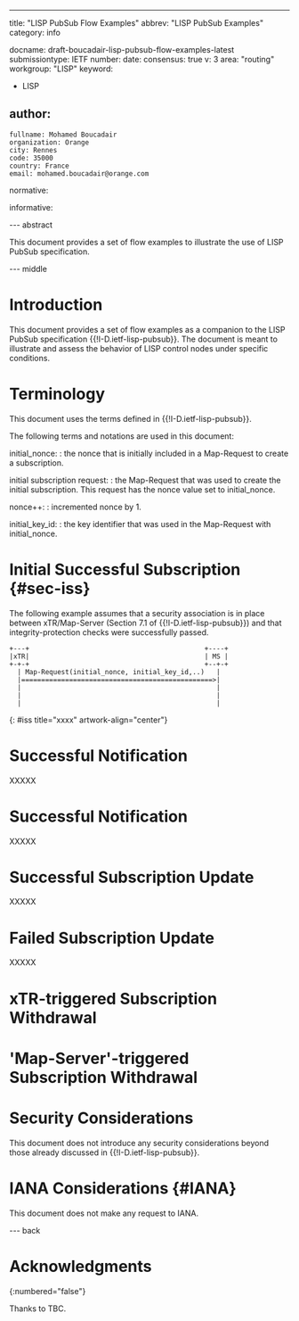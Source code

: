 ---
title: "LISP PubSub Flow Examples"
abbrev: "LISP PubSub Examples"
category: info

docname: draft-boucadair-lisp-pubsub-flow-examples-latest
submissiontype: IETF
number:
date:
consensus: true
v: 3
area: "routing"
workgroup: "LISP"
keyword:
 - LISP

author:
 -
    fullname: Mohamed Boucadair
    organization: Orange
    city: Rennes
    code: 35000
    country: France
    email: mohamed.boucadair@orange.com


normative:

informative:

--- abstract

This document provides a set of flow examples to illustrate the use of LISP PubSub specification.

--- middle

# Introduction

This document provides a set of flow examples as a companion to the LISP PubSub specification {{!I-D.ietf-lisp-pubsub}}. The document is meant to illustrate and assess the behavior of LISP control nodes under specific conditions.

# Terminology

This document uses the terms defined in {{!I-D.ietf-lisp-pubsub}}.

The following terms and notations are used in this document:

initial_nonce:
: the nonce that is initially included in a Map-Request to create a subscription.

initial subscription request:
: the Map-Request that was used to create the initial subscription. This request has the nonce value set to initial_nonce.

nonce++:
: incremented nonce by 1.

initial_key_id:
: the key identifier that was used in the Map-Request with initial_nonce.


# Initial Successful Subscription {#sec-iss}

The following example assumes that a security association is in place between xTR/Map-Server (Section 7.1 of {{!I-D.ietf-lisp-pubsub}}) and that integrity-protection checks were successfully passed.

~~~~ aasvg
+---+                                            +----+
|xTR|                                            | MS |
+-+-+                                            +--+-+
  | Map-Request(initial_nonce, initial_key_id,..)   |
  |================================================>|
  |                                                 |
  |                                                 |
  |                                                 |
~~~~
{: #iss title="xxxx" artwork-align="center"}


# Successful Notification

XXXXX

# Successful Notification

XXXXX


# Successful Subscription Update

XXXXX

# Failed Subscription Update

XXXXX

# xTR-triggered Subscription Withdrawal


# 'Map-Server'-triggered Subscription Withdrawal



# Security Considerations

This document does not introduce any security considerations beyond those already discussed in {{!I-D.ietf-lisp-pubsub}}.

# IANA Considerations {#IANA}

This document does not make any request to IANA.

--- back

# Acknowledgments
{:numbered="false"}

Thanks to TBC.
